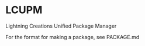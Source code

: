 # LCUPM
Lightning Creations Unified Package Manager

For the format for making a package, see PACKAGE.md
